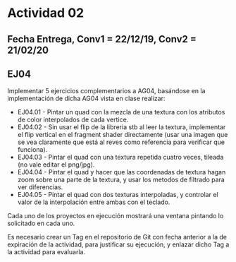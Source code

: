 # Actividad 02

## Fecha Entrega, Conv1 = 22/12/19, Conv2 = 21/02/20

## EJ04

Implementar 5 ejercicios complementarios a AG04, basándose en la implementación de dicha AG04 vista en clase realizar:

- EJ04.01 - Pintar un quad con la mezcla de una textura con los atributos de color interpolados de cada vertice.
- EJ04.02 - Sin usar el flip de la libreria stb al leer la textura, implementar el flip vertical en el fragment shader directamente (usar una imagen que se vea claramente que está al reves como referencia para verificar que funciona).
- EJ04.03 - Pintar el quad con una textura repetida cuatro veces, tileada (no vale editar el png/jpg).
- EJ04.04 - Pintar el quad y hacer que las coordenadas de textura hagan zoom sobre una parte de la textura, y usar los metodos de filtrado para ver diferencias.
- EJ04.05 - Pintar el quad con dos texturas interpoladas, y controlar el valor de la interpolación entre ambas con el teclado.

Cada uno de los proyectos en ejecución mostrará una ventana pintando lo solicitado en cada uno.

Es necesario crear un Tag en el repositorio de Git con fecha anterior a la de expiración de la actividad, para justificar su ejecución, y enlazar dicho Tag a la actividad para evaluarla.